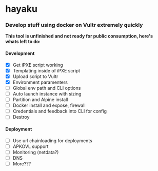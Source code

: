 # hayaku

### Develop stuff using docker on Vultr extremely quickly

**This tool is unfinished and not ready for public consumption, here's whats left to do:**

#### Development

- [x] Get iPXE script working
- [x] Templating inside of iPXE script
- [x] Upload script to Vultr
- [x] Environment paramenters
- [ ] Global env path and CLI options
- [ ] Auto launch instance with sizing
- [ ] Partition and Alpine install
- [ ] Docker install and expose, firewall
- [ ] Credentials and feedback into CLI for config
- [ ] Destroy

#### Deployment

- [ ] Use url chainloading for deployments
- [ ] APKOVL support
- [ ] Monitoring (netdata?)
- [ ] DNS
- [ ] More???